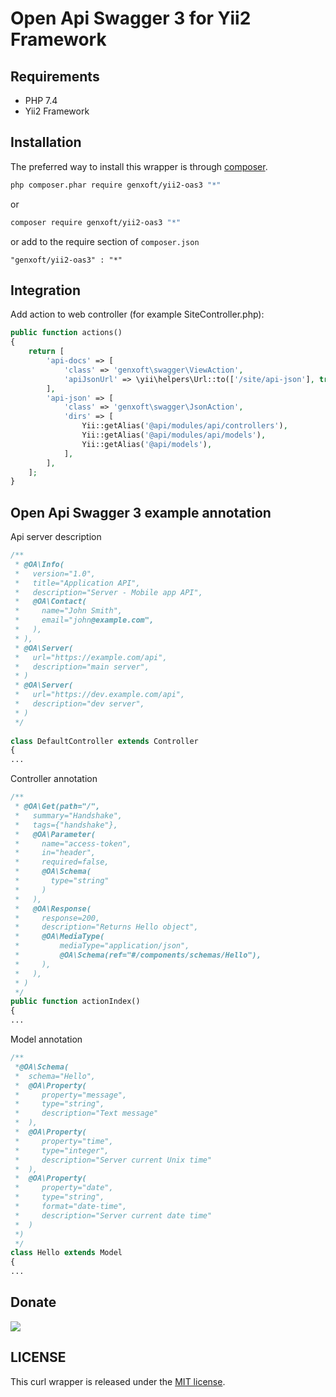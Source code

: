 Open Api Swagger 3 for Yii2 Framework
================

Requirements
------------
 - PHP 7.4
 - Yii2 Framework

Installation
------------

The preferred way to install this wrapper is through [composer](http://getcomposer.org/download/).

```bash
php composer.phar require genxoft/yii2-oas3 "*"
```

or

```bash
composer require genxoft/yii2-oas3 "*"
```

or add to the require section of `composer.json`

```
"genxoft/yii2-oas3" : "*"
```

Integration
-----

Add action to web controller (for example SiteController.php):

```php
public function actions()
{
    return [
        'api-docs' => [
            'class' => 'genxoft\swagger\ViewAction',
            'apiJsonUrl' => \yii\helpers\Url::to(['/site/api-json'], true),
        ],
        'api-json' => [
            'class' => 'genxoft\swagger\JsonAction',
            'dirs' => [
                Yii::getAlias('@api/modules/api/controllers'),
                Yii::getAlias('@api/modules/api/models'),
                Yii::getAlias('@api/models'),
            ],
        ],
    ];
}
```

Open Api Swagger 3 example annotation
-------------------------------------

Api server description

```php
/**
 * @OA\Info(
 *   version="1.0",
 *   title="Application API",
 *   description="Server - Mobile app API",
 *   @OA\Contact(
 *     name="John Smith",
 *     email="john@example.com",
 *   ),
 * ),
 * @OA\Server(
 *   url="https://example.com/api",
 *   description="main server",
 * )
 * @OA\Server(
 *   url="https://dev.example.com/api",
 *   description="dev server",
 * )
 */
 
class DefaultController extends Controller
{
...
```

Controller annotation

```php
/**
 * @OA\Get(path="/",
 *   summary="Handshake",
 *   tags={"handshake"},
 *   @OA\Parameter(
 *     name="access-token",
 *     in="header",
 *     required=false,
 *     @OA\Schema(
 *       type="string"
 *     )
 *   ),
 *   @OA\Response(
 *     response=200,
 *     description="Returns Hello object",
 *     @OA\MediaType(
 *         mediaType="application/json",
 *         @OA\Schema(ref="#/components/schemas/Hello"),
 *     ),
 *   ),
 * )
 */
public function actionIndex()
{
... 
```

Model annotation

```php
/**
 *@OA\Schema(
 *  schema="Hello",
 *  @OA\Property(
 *     property="message",
 *     type="string",
 *     description="Text message"
 *  ),
 *  @OA\Property(
 *     property="time",
 *     type="integer",
 *     description="Server current Unix time"
 *  ),
 *  @OA\Property(
 *     property="date",
 *     type="string",
 *     format="date-time",
 *     description="Server current date time"
 *  )
 *)
 */
class Hello extends Model
{
...
```

## Donate
<a href="https://www.paypal.com/cgi-bin/webscr?cmd=_s-xclick&hosted_button_id=2PURUX2SHUD9E"><img src="https://www.paypalobjects.com/en_US/RU/i/btn/btn_donateCC_LG.gif"></a>

## LICENSE

This curl wrapper is released under the [MIT license](https://github.com/walkor/workerman/blob/master/MIT-LICENSE.txt).